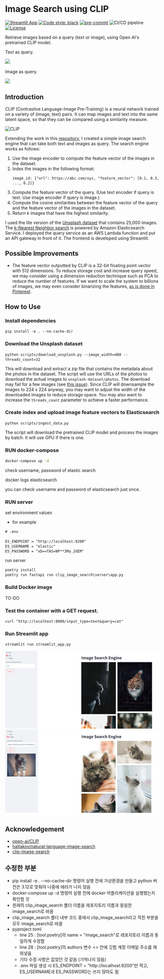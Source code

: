 # Image Search using CLIP

[![Streamlit App](https://static.streamlit.io/badges/streamlit_badge_black_white.svg)](https://share.streamlit.io/kingyiusuen/clip-image-search/)
[![Code style: black](https://img.shields.io/badge/code%20style-black-000000.svg)](https://github.com/psf/black)
[![pre-commit](https://img.shields.io/badge/pre--commit-enabled-brightgreen?logo=pre-commit&logoColor=white)](https://github.com/kingyiusuen/clip-image-search/blob/master/.pre-commit-config.yaml)
![CI/CD pipeline](https://github.com/kingyiusuen/clip-image-search/actions/workflows/pipeline.yaml/badge.svg)
[![License](https://img.shields.io/github/license/kingyiusuen/clip-image-search)](https://github.com/kingyiusuen/clip-image-search/blob/master/LICENSE)

Retrieve images based on a query (text or image), using Open AI's pretrained CLIP model.

Text as query.

![](https://i.imgur.com/5y7NaHU.png)

Image as query.

![](https://i.imgur.com/xYJ6SnQ.png)

## Introduction

CLIP (Contrastive Language-Image Pre-Training) is a neural network trained on a variety of (image, text) pairs. It can map images and text into the same latent space, so that they can be compared using a similarity measure.

![CLIP](https://raw.githubusercontent.com/openai/CLIP/main/CLIP.png)

Extending the work in this [repository](https://github.com/haltakov/natural-language-image-search), I created a simple image search engine that can take both text and images as query. The search engine works as follows:

1. Use the image encoder to compute the feature vector of the images in the dataset.
2. Index the images in the following format:
   ```
   image_id: {"url": https://abc.com/xyz, "feature_vector": [0.1, 0.3, ..., 0.2]}
   ```
3. Compute the feature vector of the query. (Use text encoder if query is text. Use image encoder if query is image.)
4. Compute the cosine similarities between the feature vector of the query and the feature vector of the images in the dataset.
5. Return $k$ images that have the highest similarity.

I used the lite version of the [Unsplash dataset](https://github.com/unsplash/datasets) that contains 25,000 images. The [k-Nearest Neighbor search](https://docs.aws.amazon.com/elasticsearch-service/latest/developerguide/knn.html) is powered by Amazon Elasticsearch Service. I deployed the query service as an AWS Lambda function and put an API gateway in front of it. The frontend is developed using Streamlit.

## Possible Improvements

- The feature vector outputted by CLIP is a 32-bit floating point vector with 512 dimensions. To reduce storage cost and increase query speed, we may consider using a dimension reduction technique such as PCA to reduce the number of features. If we want to scale the system to billions of images, we may even consider binarizing the features, [as is done in Pinterest](https://arxiv.org/pdf/1702.04680.pdf).

## How to Use

### Install dependencies

```
pip install -e . --no-cache-dir
```

### Download the Unsplash dataset

```
python scripts/download_unsplash.py --image_width=480 --threads_count=32
```

This will download and extract a zip file that contains the metadata about the photos in the dataset. The script will use the URLs of the photos to download the actual images to `unsplash-dataset/photos`. The download may fail for a few images (see [this issue](https://github.com/unsplash/datasets/issues/37#issuecomment-854711074)). Since CLIP will downsample the images to 224 x 224 anyway, you may want to adjust the width of the downloaded images to reduce storage space. You may also want to increase the `threads_count` parameter to achieve a faster performance.

### Create index and upload image feature vectors to Elasticsearch

```
python scripts/ingest_data.py
```

The script will download the pretrained CLIP model and process the images by batch. It will use GPU if there is one.

### RUN docker-compose

```bash
docker-compose up -d
```

check username, password of elastic search

docker logs elasticsearch

you can check username and password of elasticsearch just once.

### RUN server

set environment values

- for example
```
# .env

ES_ENDPOINT = "http://localhost:9200"
ES_USERNAME = "elastic"
ES_PASSWORD = "xD==TAS=NP**3Ma_2dEM"

```

run server
```
poetry install
poetry run fastapi run clip_image_search\server\app.py
```

### Build Docker image
TO-DO

### Test the container with a GET request.

```
curl "http://localhost:8000/input_type=text&query=cat"
```

### Run Streamlit app

```
streamlit run streamlit_app.py
```

![cat_by_text](images/cat_by_text.png)
![cat_by_image](images/cat_by_image.png)

## Acknowledgement

- [open-ai/CLIP](https://github.com/openai/CLIP)
- [haltakov/natural-language-image-search](https://github.com/haltakov/natural-language-image-search)
- [clip-image-search](https://github.com/kingyiusuen/clip-image-search)

## 수정한 부분
- pip install -e . --no-cache-dir 명령어 실행 전에 가상환경을 만들고 python 버전은 3.12로 맞춰야 나중에 에러가 나지 않음
- docker-compose up -d 명령어 실행 전에 docker 어플리케이션을 실행했는지 확인할 것
- 원래의 clip_image_search 폴더 이름을 레포지토리 이름과 동일한 image_search로 바꿈 
- clip_image_search 폴더 내부 코드 중에서 clip_image_search라고 적힌 부분을 모두 image_search로 바꿈
- pyproject.toml
  - line 25 : [tool.poetry]의 name = "image_search"로 레포지토리 이름과 동일하게 수정함
  - line 28 : [tool.poetry]의 authors 변수 <> 안에 깃험 계정 이메일 주소를 채워넣음
  - 기타 수정 사항은 없었던 것 같음 (기억나지 않음) 
  - .env 파일 생성 시 ES_ENDPOINT = "http://localhost:9200"만 적고, ES_USERNAME과 ES_PASSWORD는 쓰지 않아도 됨 
